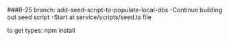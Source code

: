 ###8-25
branch: add-seed-script-to-populate-local-dbs
-Continue building out seed script
-Start at service/scripts/seed.ts file

to get types: npm install 

